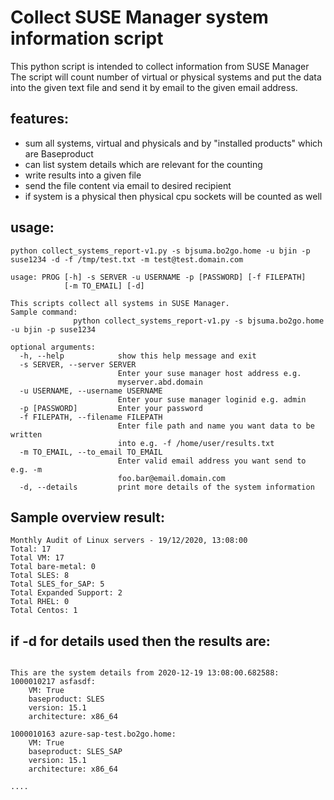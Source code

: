 # Collect SUSE Manager system information script

This python script is intended to collect information from SUSE Manager 
The script will count number of virtual or physical systems and put the data
into the given text file and send it by email to the given email address.

## features:
* sum all systems, virtual and physicals and by "installed products" which are Baseproduct
* can list system details which are relevant for the counting
* write results into a given file
* send the file content via email to desired recipient
* if system is a physical then physical cpu sockets will be counted as well

## usage:

```python collect_systems_report-v1.py -s bjsuma.bo2go.home -u bjin -p suse1234 -d -f /tmp/test.txt -m test@test.domain.com```

```# python collect_systems_report-v1.py --help
usage: PROG [-h] -s SERVER -u USERNAME -p [PASSWORD] [-f FILEPATH]
            [-m TO_EMAIL] [-d]

This scripts collect all systems in SUSE Manager. 
Sample command:
              python collect_systems_report-v1.py -s bjsuma.bo2go.home -u bjin -p suse1234 

optional arguments:
  -h, --help            show this help message and exit
  -s SERVER, --server SERVER
                        Enter your suse manager host address e.g.
                        myserver.abd.domain
  -u USERNAME, --username USERNAME
                        Enter your suse manager loginid e.g. admin
  -p [PASSWORD]         Enter your password
  -f FILEPATH, --filename FILEPATH
                        Enter file path and name you want data to be written
                        into e.g. -f /home/user/results.txt
  -m TO_EMAIL, --to_email TO_EMAIL
                        Enter valid email address you want send to e.g. -m
                        foo.bar@email.domain.com
  -d, --details         print more details of the system information
  ```
  
  ## Sample overview result:
  ```
Monthly Audit of Linux servers - 19/12/2020, 13:08:00
Total: 17
Total VM: 17
Total bare-metal: 0
Total SLES: 8
Total SLES_for_SAP: 5
Total Expanded Support: 2
Total RHEL: 0
Total Centos: 1
```

## if -d for details used then the results are:
```

This are the system details from 2020-12-19 13:08:00.682588:
1000010217 asfasdf:
	VM: True
	baseproduct: SLES
	version: 15.1
	architecture: x86_64

1000010163 azure-sap-test.bo2go.home:
	VM: True
	baseproduct: SLES_SAP
	version: 15.1
	architecture: x86_64

....
```



